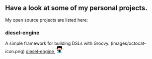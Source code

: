 ## Have a look at some of my personal projects.

My open source projects are listed here:

### diesel-engine 

A simple framework for building DSLs with Groovy. (images/octocat-icon.png)
<a href="https://eyeszack.github.io/diesel-engine"><span>diesel-engine <img src="images/octocat-icon.png"/></span></a>